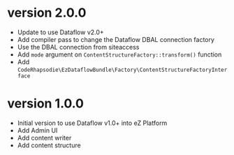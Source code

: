 # version 2.0.0

* Update to use Dataflow v2.0+
* Add compiler pass to change the Dataflow DBAL connection factory
* Use the DBAL connection from siteaccess
* Add `mode` argument on `ContentStructureFactory::transform()` function
* Add `CodeRhapsodie\EzDataflowBundle\Factory\ContentStructureFactoryInterface`

# version 1.0.0

* Initial version to use Dataflow v1.0+ into eZ Platform
* Add Admin UI
* Add content writer
* Add content structure
